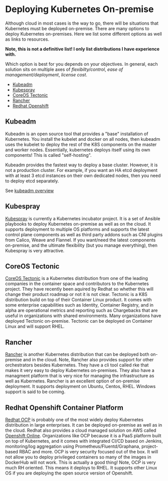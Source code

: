 # Deploying Kubernetes On-premise

Although cloud in most cases is the way to go, there will be situations that Kubernetes must be deployed on-premise.  There are many options to deploy Kubernetes on-premises.  Here we list some different options as well as links to resources. 

**Note, this is not a definitive list! I only list distributions I have experience with.**  

Which option is best for you depends on your objectives.  In general, each solution sits on multiple axes of *flexibilty/control*, *ease of management/deployment*, *license cost*.  

- [Kubeadm](#ka)
- [Kubespray](#ks)
- [CoreOS Tectonic](#ct)
- [Rancher](#r)
- [Redhat Openshift](#ocp)

## <a id="ka"></a>Kubeadm 

Kubeadm is an open source tool that provides a "base" installation of Kubernetes.  You install the kubelet and docker on all nodes, then kubeadm uses the kubelet to deploy the rest of the K8S components on the master and worker nodes.  Essentially, kubernetes deploys itself using its own components!  This is called "self-hosting".  

Kubeadm provides the fastest way to deploy a base cluster.  However, it is not a production cluster.  For example, if you want an HA etcd deployment with at least 3 etcd instances on their own dedicated nodes, then you need to deploy etcd separately.

See [kubeadm overview](https://kubernetes.io/docs/reference/setup-tools/kubeadm/kubeadm/)

## <a id="ks"></a>Kubespray

[Kubespray](https://github.com/kubernetes-incubator/kubespray) is currently a Kubernetes incubator project.  It is a set of Ansible playbooks to deploy Kubernetes on-premise as well as on the cloud. It supports deployment to multiple OS platforms and supports the latest control plane components as well as third party addons such as CNI plugins from Calico, Weave and Flannel.  If you want/need the latest components on-premise, and the ultimate flexibility (but you manage everything), then Kubespray is very attractive. 
## <a id="ct"></a>CoreOS Tectonic 

[CoreOS Tectonic](https://coreos.com/tectonic/) is a Kubernetes distribution from one of the leading companies in the container space and contributors to the Kubernetes project.  They have recently been aquired by Redhat so whether this will change their product roadmap or not it is not clear.  Tectonic is a K8S distribution build on top of their Container Linux product.  It comes with some enterprise capabilities such as Identity, Container Registry, and in alpha are operational metrics and reporting such as Chargebacks that are useful in organizations with shared environments.  Many organizations have deployed Tectonic on-premise.  Tectonic can be deployed on Container Linux and will support RHEL.
## <a id="r"></a>Rancher

[Rancher](https://rancher.com/kubernetes/) is another Kubernetes distribution that can be deployed both on-premise and in the cloud.  Note, Rancher also provides support for other orchestrators besides Kubernetes.  They have a cli tool called rke that makes it very easy to deploy Kubernetes on-premises.  They also have a managment platform that is very nice for managing the infrastructure as well as Kubernetes.  Rancher is an excellent option of on-premise deployment.  It supports deployment on Ubuntu, Centos, RHEL.  Windows support is said to be coming.

## <a id="ocp"></a>Redhat Openshift Container Platform

[Redhat OCP](https://www.openshift.com/container-platform/index.html) is probably one of the most widely deploy Kubernetes distribution in large enterprises.  It can be deployed on-premise as well as in the cloud.  Redhat also provides a cloud managed solution on AWS called [Openshift Online](https://www.openshift.com/pricing/index.html).  Organizations like OCP because it is a PaaS platform built on top of Kubernetes, and it comes with integrated CI/CD based on Jenkins, monitoring/log aggregation using Prometheus/Fluentd/Graphana, project-based RBAC and more.  OCP is very security focused out of the box.  It will not allow you to deploy privileged containers so many of the images in DockerHub will not work.  This is actually a good thing!  Note, OCP is very much RH oriented.  This means it deploys to RHEL.  It supports other Linux OS if you are deploying the open source version of Openshift.  